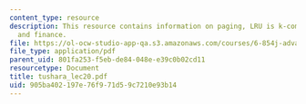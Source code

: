 ```yaml
---
content_type: resource
description: This resource contains information on paging, LRU is k-competitive ,
  and finance.
file: https://ol-ocw-studio-app-qa.s3.amazonaws.com/courses/6-854j-advanced-algorithms-fall-2005/905ba402197e76f971d59c7210e93b14_tushara_lec20.pdf
file_type: application/pdf
parent_uid: 801fa253-f5eb-de84-048e-e39c0b02cd11
resourcetype: Document
title: tushara_lec20.pdf
uid: 905ba402-197e-76f9-71d5-9c7210e93b14
---
```

